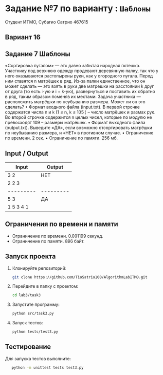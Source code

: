 # Задание №7 по варианту : `Шаблоны`

Студент ИТМО, Субагио Сатрио 467615

## Вариант 16

## Задание 7 Шаблоны

«Сортировка пугалом» — это давно забытая народная потешка. Участнику
под верхнюю одежду продевают деревянную палку, так что у него оказываются
растопырены руки, как у огородного пугала. Перед ним ставятся n матрёшек в
ряд. Из-за палки единственное, что он может сделать — это взять в руки две
матрешки на расстоянии k друг от друга (то есть i-ую и i + k-ую), развернуться и
поставить их обратно в ряд, таким образом поменяв их местами.
Задача участника — расположить матрёшки по неубыванию размера. Может
ли он это сделать?
• Формат входного файла (input.txt). В первой строчке содержатся числа
n и k (1 ≤ n, k ≤ 105
) – число матрёшек и размах рук. Во второй строчке
содержится n целых чисел, которые по модулю не превосходят 109 – размеры
матрёшек.
• Формат выходного файла (output.txt). Выведите «ДА», если возможно
отсортировать матрёшки по неубыванию размера, и «НЕТ» в противном
случае.
• Ограничение по времени. 2 сек.
• Ограничение по памяти. 256 мб.

## Input / Output

| Input     | Output    |
| --------- | --------- |
| 3 2       | НЕТ       |
| 2 2 3     |           |
| --------- | --------- |
| 5 3       | ДА        |
| 1 5 3 4 1 |           |

## Ограничения по времени и памяти

- Ограничение по времени. 0.001199 секунд.
- Ограничение по памяти. 896 байт.

## Запуск проекта

1. Клонируйте репозиторий:
   ```bash
   git clone https://github.com/TioSatrio100/AlgorithmLabITMO.git
   ```
2. Перейдите в папку с проектом:
   ```bash
   cd lab3/task3
   ```
3. Запустите программу:

   ```bash
   python src/task3.py
   ```

4. Запуск тестов:
   ```bash
   python tests/test3.py
   ```

## Тестирование

Для запуска тестов выполните:

```bash
   python -m unittest tests test3.py
```
